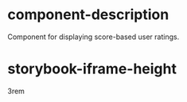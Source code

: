 # component-description
Component for displaying score-based user ratings.

# storybook-iframe-height
3rem

